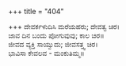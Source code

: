 +++
title = "404"

+++
ದೇವರ್ಕಳುದಿಸಿ ಮರೆಯಹರು; ದೇವತ್ವ ಚಿರ।  
ಜಾವ ದಿನ ಬಂದು ಪೋಗುವುವು; ಕಾಲ ಚಿರ॥  
ಜೀವದ ವ್ಯಕ್ತಿ ಸಾಯ್ವುದು; ಜೀವಸತ್ತ್ವ ಚಿರ।  
ಭಾವಿಸಾ ಕೇವಲವ - ಮಂಕುತಿಮ್ಮ॥  
